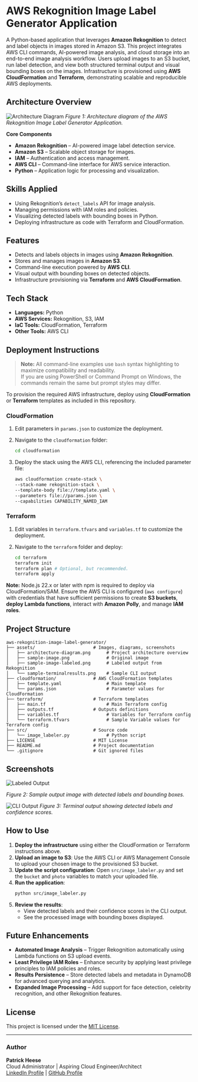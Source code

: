 # AWS Rekognition Image Label Generator Application
A Python-based application that leverages **Amazon Rekognition** to detect and label objects in images stored in Amazon S3. This project integrates AWS CLI commands, AI-powered image analysis, and cloud storage into an end-to-end image analysis workflow. Users upload images to an S3 bucket, run label detection, and view both structured terminal output and visual bounding boxes on the images. Infrastructure is provisioned using **AWS CloudFormation** and **Terraform**, demonstrating scalable and reproducible AWS deployments.

## Architecture Overview
![Architecture Diagram](assets/architecture-diagram.png)
*Figure 1: Architecture diagram of the AWS Rekognition Image Label Generator Application.*

**Core Components**  
- **Amazon Rekognition** – AI-powered image label detection service.  
- **Amazon S3** – Scalable object storage for images.  
- **IAM** – Authentication and access management.  
- **AWS CLI** – Command-line interface for AWS service interaction.  
- **Python** – Application logic for processing and visualization.

## Skills Applied
- Using Rekognition’s `detect_labels` API for image analysis.
- Managing permissions with IAM roles and policies.
- Visualizing detected labels with bounding boxes in Python.
- Deploying infrastructure as code with Terraform and CloudFormation.

## Features
- Detects and labels objects in images using **Amazon Rekognition**.  
- Stores and manages images in **Amazon S3**.  
- Command-line execution powered by **AWS CLI**.  
- Visual output with bounding boxes on detected objects.  
- Infrastructure provisioning via **Terraform** and **AWS CloudFormation**.

## Tech Stack
- **Languages:** Python
- **AWS Services:** Rekognition, S3, IAM
- **IaC Tools:** CloudFormation, Terraform
- **Other Tools:** AWS CLI

## Deployment Instructions
> **Note:** All command-line examples use `bash` syntax highlighting to maximize compatibility and readability.  
> If you are using PowerShell or Command Prompt on Windows, the commands remain the same but prompt styles may differ.

To provision the required AWS infrastructure, deploy using **CloudFormation** or **Terraform** templates as included in this repository.

### **CloudFormation**
1. Edit parameters in `params.json` to customize the deployment.

2. Navigate to the `cloudformation` folder:
   ```bash
   cd cloudformation
   ```
   
3. Deploy the stack using the AWS CLI, referencing the included parameter file:
   ```bash
   aws cloudformation create-stack \
   --stack-name rekognition-stack \
   --template-body file://template.yaml \
   --parameters file://params.json \
   --capabilities CAPABILITY_NAMED_IAM
   ```

### **Terraform**
1. Edit variables in `terraform.tfvars` and `variables.tf` to customize the deployment.

2. Navigate to the `terraform` folder and deploy:
   ```bash
   cd terraform
   terraform init
   terraform plan # Optional, but recommended.
   terraform apply
   ```

**Note:** Node.js 22.x or later with npm is required to deploy via CloudFormation/SAM. Ensure the AWS CLI is configured (`aws configure`) with credentials that have sufficient permissions to create **S3 buckets**, **deploy Lambda functions**, interact with **Amazon Polly**, and manage **IAM roles**.

## Project Structure
```plaintext
aws-rekognition-image-label-generator/
├── assets/                      # Images, diagrams, screenshots
│   ├── architecture-diagram.png      # Project architecture overview
│   ├── sample-image.png              # Original image
│   ├── sample-image-labeled.png      # Labeled output from Rekognition
│   └── sample-terminalresults.png    # Sample CLI output
├── cloudformation/              # AWS CloudFormation templates
│   ├── template.yaml                 # Main template
│   └── params.json                   # Parameter values for CloudFormation
├── terraform/                   # Terraform templates
│   ├── main.tf                       # Main Terraform config
│   ├── outputs.tf	             # Outputs definitions
│   ├── variables.tf                  # Variables for Terraform config
│   └── terraform.tfvars              # Sample Variable values for Terraform config
├── src/                         # Source code
│   └── image_labeler.py              # Python script
├── LICENSE                      # MIT License
├── README.md                    # Project documentation
└── .gitignore                   # Git ignored files
```

## Screenshots
![Labeled Output](assets/sample-image-labeled.png)

*Figure 2: Sample output image with detected labels and bounding boxes.*

![CLI Output](assets/sample-terminalresults.png)
*Figure 3: Terminal output showing detected labels and confidence scores.*

## How to Use
1. **Deploy the infrastructure** using either the CloudFormation or Terraform instructions above.
2. **Upload an image to S3**: Use the AWS CLI or AWS Management Console to upload your chosen image to the provisioned S3 bucket.
3. **Update the script configuration**: Open `src/image_labeler.py` and set the `bucket` and `photo` variables to match your uploaded file.
4. **Run the application**:
   ```bash
   python src/image_labeler.py
   ```
5. **Review the results**:
   - View detected labels and their confidence scores in the CLI output.
   - See the processed image with bounding boxes displayed.

## Future Enhancements
- **Automated Image Analysis** – Trigger Rekognition automatically using Lambda functions on S3 upload events.
- **Least Privilege IAM Roles** – Enhance security by applying least privilege principles to IAM policies and roles.
- **Results Persistence** – Store detected labels and metadata in DynamoDB for advanced querying and analytics.
- **Expanded Image Processing** – Add support for face detection, celebrity recognition, and other Rekognition features.

## License
This project is licensed under the [MIT License](LICENSE).

---

### Author
**Patrick Heese**  
Cloud Administrator | Aspiring Cloud Engineer/Architect  
[LinkedIn Profile](https://www.linkedin.com/in/patrick-heese/) | [GitHub Profile](https://github.com/patrick-heese)
